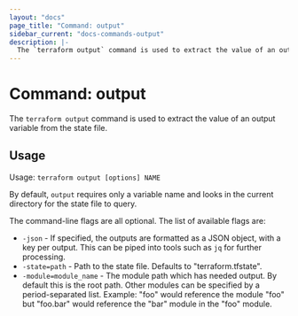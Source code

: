 ```yaml
---
layout: "docs"
page_title: "Command: output"
sidebar_current: "docs-commands-output"
description: |-
  The `terraform output` command is used to extract the value of an output variable from the state file.
---
```


# Command: output

The `terraform output` command is used to extract the value of
an output variable from the state file.

## Usage

Usage: `terraform output [options] NAME`

By default, `output` requires only a variable name and looks in the
current directory for the state file to query.

The command-line flags are all optional. The list of available flags are:

* `-json` - If specified, the outputs are formatted as a JSON object, with
    a key per output. This can be piped into tools such as `jq` for further
    processing.
* `-state=path` - Path to the state file. Defaults to "terraform.tfstate".
* `-module=module_name` - The module path which has needed output.
    By default this is the root path. Other modules can be specified by
    a period-separated list. Example: "foo" would reference the module
    "foo" but "foo.bar" would reference the "bar" module in the "foo"
    module.
